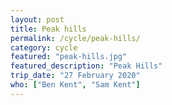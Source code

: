 ```yaml
---
layout: post
title: Peak hills
permalink: /cycle/peak-hills/
category: cycle
featured: "peak-hills.jpg"
featured_description: "Peak Hills"
trip_date: "27 February 2020"
who: ["Ben Kent", "Sam Kent"]
---
```

